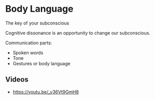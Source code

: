 # Body Language

The key of your subconscious

Cognitive dissonance is an opportunity to change our subconscious.

Communication parts:

- Spoken words
- Tone
- Gestures or body language

## Videos

- https://youtu.be/_v36Vt9GmH8